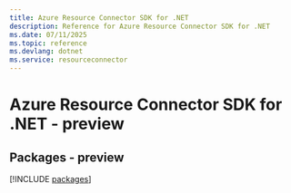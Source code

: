 ```yaml
---
title: Azure Resource Connector SDK for .NET
description: Reference for Azure Resource Connector SDK for .NET
ms.date: 07/11/2025
ms.topic: reference
ms.devlang: dotnet
ms.service: resourceconnector
---
```

# Azure Resource Connector SDK for .NET - preview
## Packages - preview
[!INCLUDE [packages](resource-connector-index.md)]